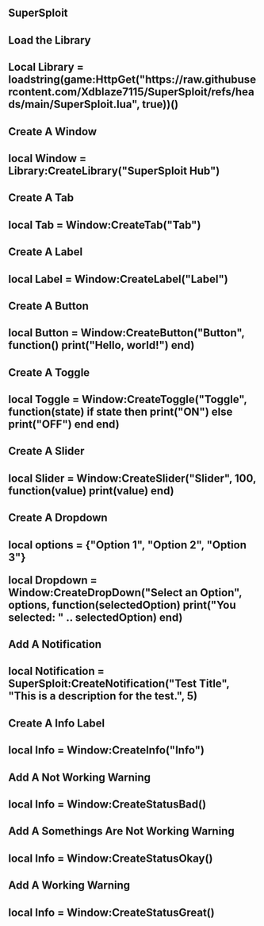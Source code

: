 <h2>SuperSploit</h2>

<h2>Load the Library<h2>
<p>Local Library = loadstring(game:HttpGet("https://raw.githubusercontent.com/Xdblaze7115/SuperSploit/refs/heads/main/SuperSploit.lua", true))()</p>

<h2>Create A Window<h2>
<p>local Window = Library:CreateLibrary("SuperSploit Hub")</p>
  
<h2>Create A Tab<h2>
<p>local Tab = Window:CreateTab("Tab")</p>
  
<h2>Create A Label<h2>
<p>local Label = Window:CreateLabel("Label")</p>
  
<h2>Create A Button<h2>
<p>local Button = Window:CreateButton("Button", function()
	print("Hello, world!")
end)</p>
  
<h2>Create A Toggle<h2>
<p>local Toggle = Window:CreateToggle("Toggle", function(state)
	if state then
		print("ON")
	else
		print("OFF")
	end
end)</p>
  
<h2>Create A Slider<h2>
<p>local Slider = Window:CreateSlider("Slider", 100, function(value)
	print(value)
end)</p>
  
<h2>Create A Dropdown<h2>
<p>local options = {"Option 1", "Option 2", "Option 3"}

local Dropdown = Window:CreateDropDown("Select an Option", options, function(selectedOption)
	print("You selected: " .. selectedOption)
end)</p>

<h2>Add A Notification<h2>
<p>local Notification = SuperSploit:CreateNotification("Test Title", "This is a description for the test.", 5)</p>

<h2>Create A Info Label<h2>
<p>local Info = Window:CreateInfo("Info")</p>
  
<h2>Add A Not Working Warning<h2>
<p>local Info = Window:CreateStatusBad()</p>
  
<h2>Add A Somethings Are Not Working Warning<h2>
<p>local Info = Window:CreateStatusOkay()</p>
  
<h2>Add A Working Warning<h2>
<p>local Info = Window:CreateStatusGreat()</p>
